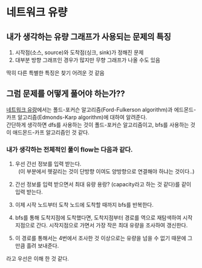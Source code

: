 # 네트워크 유량  

## 내가 생각하는 유량 그래프가 사용되는 문제의 특징  
1. 시작점(소스, source)와 도착점(싱크, sink)가 정해진 문제  
2. 대부분 방향 그래프인 경우가 많지만 무향 그래프가 나올 수도 있음  

딱히 다른 특별한 특징은 찾기 어려운 것 같음  

## 그럼 문제를 어떻게 풀어야 하는가??  

[네트워크 유량](https://m.blog.naver.com/kks227/220804885235)에서는 폴드-포커슨 알고리즘(Ford-Fulkerson algorithm)과 에드몬드-카프 알고리즘(Edmonds-Karp algorithm)에 대하여 알려준다.  
간단하게 생각하면 dfs를 사용하는 것이 폴드-포커슨 알고리즘이고, bfs를 사용하는 것이 애드몬드-카프 알고리즘인 것 같다.  

### 내가 생각하는 전체적인 풀이 flow는 다음과 같다.  
1. 우선 간선 정보를 입력 받는다.  
&nbsp; (이 부분에서 헷갈리는 것이 단방향 이여도 양방향으로 연결해야 하냐는 것이다..)  

2. 간선 정보를 입력 받으면서 최대 유량 용랑? (capacity라고 하는 것 같다)를 같이 입력 받는다.  

3. 이제 시작 노드부터 도착 노드에 도착할 때까지 bfs를 반복한다.  

4. bfs를 통해 도착지점에 도착했다면, 도착지점부터 경로를 역으로 재탐색하여 시작지점으로 간다. 시작지점으로 가면서 가장 작은 최대 유량을 조사하여 갱신한다.  

5. 이 경로를 통해서는 4번에서 조사한 것 이상으로는 유량을 넘을 수 없기 때문에 그 만큼 흘려 보내준다.  

라고 우선은 이해 한 것 같다.  
